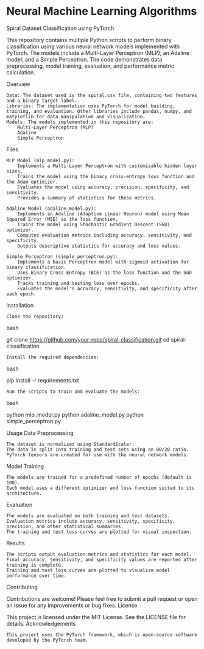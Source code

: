 # Neural Machine Learning Algorithms

Spiral Dataset Classification using PyTorch

This repository contains multiple Python scripts to perform binary classification using various neural network models implemented with PyTorch. The models include a Multi-Layer Perceptron (MLP), an Adaline model, and a Simple Perceptron. The code demonstrates data preprocessing, model training, evaluation, and performance metric calculation.

Overview

    Data: The dataset used is the spiral.csv file, containing two features and a binary target label.
    Libraries: The implementation uses PyTorch for model building, training, and evaluation. Other libraries include pandas, numpy, and matplotlib for data manipulation and visualization.
    Models: The models implemented in this repository are:
        Multi-Layer Perceptron (MLP)
        Adaline
        Simple Perceptron

Files

    MLP Model (mlp_model.py):
        Implements a Multi-Layer Perceptron with customizable hidden layer sizes.
        Trains the model using the binary cross-entropy loss function and the Adam optimizer.
        Evaluates the model using accuracy, precision, specificity, and sensitivity.
        Provides a summary of statistics for these metrics.

    Adaline Model (adaline_model.py):
        Implements an Adaline (Adaptive Linear Neuron) model using Mean Squared Error (MSE) as the loss function.
        Trains the model using Stochastic Gradient Descent (SGD) optimizer.
        Computes evaluation metrics including accuracy, sensitivity, and specificity.
        Outputs descriptive statistics for accuracy and loss values.

    Simple Perceptron (simple_perceptron.py):
        Implements a basic Perceptron model with sigmoid activation for binary classification.
        Uses Binary Cross Entropy (BCE) as the loss function and the SGD optimizer.
        Tracks training and testing loss over epochs.
        Evaluates the model's accuracy, sensitivity, and specificity after each epoch.

Installation

    Clone the repository:

bash

git clone https://github.com/your-repo/spiral-classification.git
cd spiral-classification

    Install the required dependencies:

bash

pip install -r requirements.txt

    Run the scripts to train and evaluate the models:

bash

python mlp_model.py
python adaline_model.py
python simple_perceptron.py

Usage
Data Preprocessing

    The dataset is normalized using StandardScaler.
    The data is split into training and test sets using an 80/20 ratio.
    PyTorch tensors are created for use with the neural network models.

Model Training

    The models are trained for a predefined number of epochs (default is 100).
    Each model uses a different optimizer and loss function suited to its architecture.

Evaluation

    The models are evaluated on both training and test datasets.
    Evaluation metrics include accuracy, sensitivity, specificity, precision, and other statistical summaries.
    The training and test loss curves are plotted for visual inspection.

Results

    The scripts output evaluation metrics and statistics for each model.
    Final accuracy, sensitivity, and specificity values are reported after training is complete.
    Training and test loss curves are plotted to visualize model performance over time.

Contributing

Contributions are welcome! Please feel free to submit a pull request or open an issue for any improvements or bug fixes.
License

This project is licensed under the MIT License. See the LICENSE file for details.
Acknowledgements

    This project uses the PyTorch framework, which is open-source software developed by the PyTorch team.
